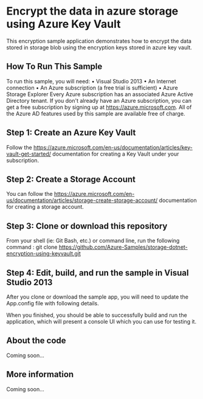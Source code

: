 # Encrypt the data in azure storage using Azure Key Vault
This encryption sample application demonstrates how to encrypt the data stored in storage blob using the encryption keys stored in azure key vault.
## How To Run This Sample
To run this sample, you will need:
  •	Visual Studio 2013
  •	An Internet connection
  •	An Azure subscription (a free trial is sufficient)
  •	Azure Storage Explorer
Every Azure subscription has an associated Azure Active Directory tenant. If you don't already have an Azure subscription, you can get a free subscription by signing up at https://azure.microsoft.com. All of the Azure AD features used by this sample are available free of charge.


## Step 1: Create an Azure Key Vault
Follow the https://azure.microsoft.com/en-us/documentation/articles/key-vault-get-started/ documentation for creating a Key Vault under your subscription.

## Step 2: Create a Storage Account
You can follow the https://azure.microsoft.com/en-us/documentation/articles/storage-create-storage-account/ documentation for creating a storage account. 

## Step 3: Clone or download this repository
From your shell (ie: Git Bash, etc.) or command line, run the following command :
git clone https://github.com/Azure-Samples/storage-dotnet-encryption-using-keyvault.git

## Step 4: Edit, build, and run the sample in Visual Studio 2013
After you clone or download the sample app, you will need to update the App.config file with following details.

<!--Uncomment the string and insert your storage account name and key in the line below.-->
<add key="StorageConnectionString" value="DefaultEndpointsProtocol=https;AccountName=<>;AccountKey=<>" />
<!--Uncomment the strings and insert your Key Vault credentials in the lines below. For more information about getting started with Key Vault, please look at http://azure.microsoft.com/en-us/documentation/articles/key-vault-get-started/ -->
<add key="KVClientId" value="<>" />
<add key="KVClientKey" value="<>" />
<add key="VaultUri" value="<>"/>


When you finished, you should be able to successfully build and run the application, which will present a console UI which you can use for testing it.  


## About the code
Coming soon...
## More information
Coming soon...
